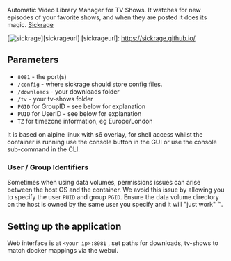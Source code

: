 Automatic Video Library Manager for TV Shows. It watches for new episodes of your favorite shows, and when they are posted it does its magic. [Sickrage](https://sickrage.github.io/)

[![sickrage](https://raw.githubusercontent.com/linuxserver/docker-templates/master/linuxserver.io/img/sickrage-banner.png)][sickrageurl]
[sickrageurl]: https://sickrage.github.io/

## Parameters

* `8081` - the port(s)
* `/config` - where sickrage should store config files.
* `/downloads` - your downloads folder
* `/tv` - your tv-shows folder
* `PGID` for GroupID - see below for explanation
* `PUID` for UserID - see below for explanation
* `TZ` for timezone information, eg Europe/London

It is based on alpine linux with s6 overlay, for shell access whilst the container is running use the console button in the GUI or use the console sub-command in the CLI.

### User / Group Identifiers

Sometimes when using data volumes, permissions issues can arise between the host OS and the container. We avoid this issue by allowing you to specify the user `PUID` and group `PGID`. Ensure the data volume directory on the host is owned by the same user you specify and it will "just work" ™.

## Setting up the application 

Web interface is at `<your ip>:8081` , set paths for downloads, tv-shows to match docker mappings via the webui.
